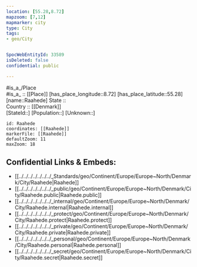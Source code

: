 ```yaml
---
location: [55.28,8.72] 
mapzoom: [7,12] 
mapmarker: city 
type: City
tags:
- geo/City


SpocWebEntityId: 33589
isDeleted: false
confidential: public

---
```

#is_a_/Place  
#is_a_ :: [[Place]] 
[has_place_longitude::8.72] 
[has_place_latitude::55.28] 
[name::Raahede] 
State ::  
Country :: [[Denmark]]  
[StateId::] 
[Population::] 
[Unknown::] 


```leaflet
id: Raahede
coordinates: [[Raahede]] 
markerFile: [[Raahede]] 
defaultZoom: 11 
maxZoom: 18
```


## Confidential Links & Embeds: 
- [[../../../../../../../_Standards/geo/Continent/Europe/Europe~North/Denmark/City/Raahede|Raahede]] 
- [[../../../../../../../_public/geo/Continent/Europe/Europe~North/Denmark/City/Raahede.public|Raahede.public]] 
- [[../../../../../../../_internal/geo/Continent/Europe/Europe~North/Denmark/City/Raahede.internal|Raahede.internal]] 
- [[../../../../../../../_protect/geo/Continent/Europe/Europe~North/Denmark/City/Raahede.protect|Raahede.protect]] 
- [[../../../../../../../_private/geo/Continent/Europe/Europe~North/Denmark/City/Raahede.private|Raahede.private]] 
- [[../../../../../../../_personal/geo/Continent/Europe/Europe~North/Denmark/City/Raahede.personal|Raahede.personal]] 
- [[../../../../../../../_secret/geo/Continent/Europe/Europe~North/Denmark/City/Raahede.secret|Raahede.secret]] 
